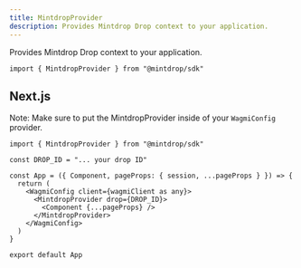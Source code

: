 ```yaml
---
title: MintdropProvider
description: Provides Mintdrop Drop context to your application.
---
```


Provides Mintdrop Drop context to your application.

```
import { MintdropProvider } from "@mintdrop/sdk"
```

## Next.js

Note: Make sure to put the MintdropProvider inside of your `WagmiConfig` provider.

```tsx
import { MintdropProvider } from "@mintdrop/sdk"

const DROP_ID = "... your drop ID"

const App = ({ Component, pageProps: { session, ...pageProps } }) => {
  return (
    <WagmiConfig client={wagmiClient as any}>
      <MintdropProvider drop={DROP_ID}>
        <Component {...pageProps} />
      </MintdropProvider>
    </WagmiConfig>
  )
}

export default App
```
